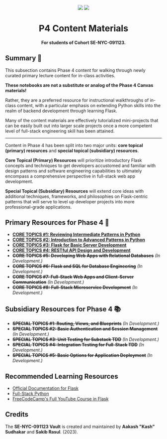<p align="center">
    <a href="https://docs.python.org/3/index.html"><img src="https://img.shields.io/badge/python-%2320232a?style=for-the-badge&logo=python&logoColor=ffdd54" /></a>
    <a href="https://jupyter.org/"><img src="https://img.shields.io/badge/flask-%2320232a.svg?style=for-the-badge&logo=flask&logoColor=23FA0F00" /></a>
</p>

<h1 align="center"><b>P4 Content Materials</b></h1>
<h4 align="center">For students of Cohort <b>SE-NYC-091123</b>.</h4>

## Summary 💬

This subsection contains Phase 4 content for walking through newly curated primary lecture content for in-class activities.

**These notebooks are not a substitute or analog of the Phase 4 Canvas materials!**

Rather, they are a preferred resource for instructional walkthroughs of in-class content, with a particular emphasis on extending Python skills into the realm of backend development through learning Flask.

Many of the content materials are effectively tutorialized mini-projects that can be easily built out into larger scale projects once a more competent level of full-stack engineering skill has been attained.

---

Content in Phase 4 has been split into two major units: **core topical (primary) resources** and **special topical (subsidiary) resources**. 

**Core Topical (Primary) Resources** will prioritize introductory Flask concepts and techniques to get developers accustomed and familiar with design patterns and software engineering capabilities to ultimately encompass a comprehensive perspective in full-stack web app development. 

**Special Topical (Subsidiary) Resources** will extend core ideas with additional techniques, frameworks, and philosophies on Flask-centric patterns that will serve to level up developer projects into more professional-grade applications. 

## Primary Resources for Phase 4 📒

- [**CORE TOPICS #1: Reviewing Intermediate Patterns in Python**](content-materials/core-topics/01-Intermediate-Python-Patterns/Reviewing-Intermediate-Patterns-In-Python.ipynb)
- [**CORE TOPICS #2: Introduction to Advanced Patterns in Python**](content-materials/core-topics/02-Advanced-Python-Patterns/Advanced-Patterns-In-Python.ipynb)
- [**CORE TOPICS #3: Flask for Basic Server Development**](content-materials/core-topics/03-Basic-Server-Development/)
- [**CORE TOPICS #4: RESTful API Design and Development**](content-materials/core-topics/04-RESTful-API-Development/)
- ~~**CORE TOPICS #5: Developing Web Apps with Relational Databases**~~ _(In Development.)_
- ~~**CORE TOPICS #6: Flask and SQL for Database Engineering**~~ _(In Development.)_
- ~~**CORE TOPICS #7: Full-Stack Web Apps and Client-Server Communication**~~ _(In Development.)_
- ~~**CORE TOPICS #8: Full-Stack Microservice Development**~~ _(In Development.)_

## Subsidiary Resources for Phase 4 📚

- ~~**SPECIAL TOPICS #1: Routing, Views, and Blueprints**~~ _(In Development.)_
- ~~**SPECIAL TOPICS #2: Basic Authentication and Session Management**~~ _(In Development.)_
- ~~**SPECIAL TOPICS #3: Unit Testing for Substack TDD**~~ _(In Development.)_
- ~~**SPECIAL TOPICS #4: Integration Testing for Full-Stack TDD**~~ _(In Development.)_
- ~~**SPECIAL TOPICS #5: Basic Options for Application Deployment**~~ _(In Development.)_

## Recommended Learning Resources

- [Official Documentation for Flask](https://flask.palletsprojects.com/en/3.0.x/)
- [Full-Stack Python](https://www.fullstackpython.com/)
- [FreeCodeCamp's Full YouTube Course in Flask](https://www.youtube.com/watch?v=Qr4QMBUPxWo)

## Credits

The **SE-NYC-091123 Vault** is created and maintained by **Aakash "Kash" Sudhakar** and **Sakib Rasul**. (2023). 